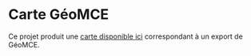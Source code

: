 # Carte GéoMCE

Ce projet produit une [carte disponible ici](http://gexplor.fr/geomce) correspondant à un export de GéoMCE.

